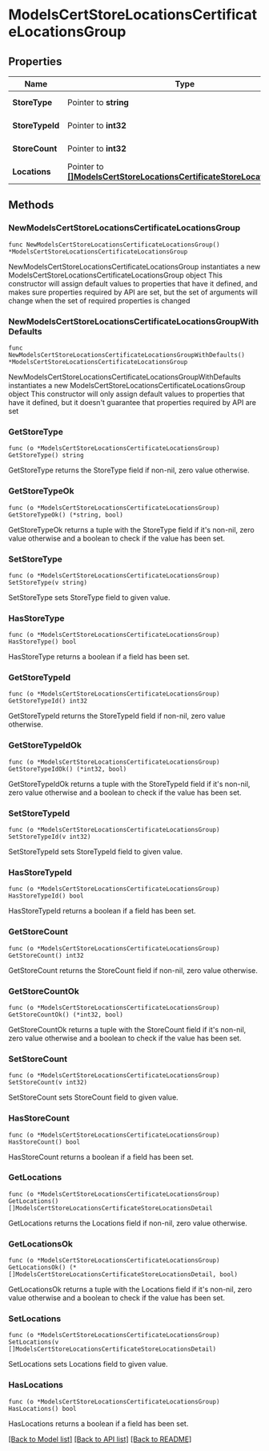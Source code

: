 # ModelsCertStoreLocationsCertificateLocationsGroup

## Properties

Name | Type | Description | Notes
------------ | ------------- | ------------- | -------------
**StoreType** | Pointer to **string** |  | [optional] [readonly] 
**StoreTypeId** | Pointer to **int32** |  | [optional] [readonly] 
**StoreCount** | Pointer to **int32** |  | [optional] [readonly] 
**Locations** | Pointer to [**[]ModelsCertStoreLocationsCertificateStoreLocationsDetail**](ModelsCertStoreLocationsCertificateStoreLocationsDetail.md) |  | [optional] 

## Methods

### NewModelsCertStoreLocationsCertificateLocationsGroup

`func NewModelsCertStoreLocationsCertificateLocationsGroup() *ModelsCertStoreLocationsCertificateLocationsGroup`

NewModelsCertStoreLocationsCertificateLocationsGroup instantiates a new ModelsCertStoreLocationsCertificateLocationsGroup object
This constructor will assign default values to properties that have it defined,
and makes sure properties required by API are set, but the set of arguments
will change when the set of required properties is changed

### NewModelsCertStoreLocationsCertificateLocationsGroupWithDefaults

`func NewModelsCertStoreLocationsCertificateLocationsGroupWithDefaults() *ModelsCertStoreLocationsCertificateLocationsGroup`

NewModelsCertStoreLocationsCertificateLocationsGroupWithDefaults instantiates a new ModelsCertStoreLocationsCertificateLocationsGroup object
This constructor will only assign default values to properties that have it defined,
but it doesn't guarantee that properties required by API are set

### GetStoreType

`func (o *ModelsCertStoreLocationsCertificateLocationsGroup) GetStoreType() string`

GetStoreType returns the StoreType field if non-nil, zero value otherwise.

### GetStoreTypeOk

`func (o *ModelsCertStoreLocationsCertificateLocationsGroup) GetStoreTypeOk() (*string, bool)`

GetStoreTypeOk returns a tuple with the StoreType field if it's non-nil, zero value otherwise
and a boolean to check if the value has been set.

### SetStoreType

`func (o *ModelsCertStoreLocationsCertificateLocationsGroup) SetStoreType(v string)`

SetStoreType sets StoreType field to given value.

### HasStoreType

`func (o *ModelsCertStoreLocationsCertificateLocationsGroup) HasStoreType() bool`

HasStoreType returns a boolean if a field has been set.

### GetStoreTypeId

`func (o *ModelsCertStoreLocationsCertificateLocationsGroup) GetStoreTypeId() int32`

GetStoreTypeId returns the StoreTypeId field if non-nil, zero value otherwise.

### GetStoreTypeIdOk

`func (o *ModelsCertStoreLocationsCertificateLocationsGroup) GetStoreTypeIdOk() (*int32, bool)`

GetStoreTypeIdOk returns a tuple with the StoreTypeId field if it's non-nil, zero value otherwise
and a boolean to check if the value has been set.

### SetStoreTypeId

`func (o *ModelsCertStoreLocationsCertificateLocationsGroup) SetStoreTypeId(v int32)`

SetStoreTypeId sets StoreTypeId field to given value.

### HasStoreTypeId

`func (o *ModelsCertStoreLocationsCertificateLocationsGroup) HasStoreTypeId() bool`

HasStoreTypeId returns a boolean if a field has been set.

### GetStoreCount

`func (o *ModelsCertStoreLocationsCertificateLocationsGroup) GetStoreCount() int32`

GetStoreCount returns the StoreCount field if non-nil, zero value otherwise.

### GetStoreCountOk

`func (o *ModelsCertStoreLocationsCertificateLocationsGroup) GetStoreCountOk() (*int32, bool)`

GetStoreCountOk returns a tuple with the StoreCount field if it's non-nil, zero value otherwise
and a boolean to check if the value has been set.

### SetStoreCount

`func (o *ModelsCertStoreLocationsCertificateLocationsGroup) SetStoreCount(v int32)`

SetStoreCount sets StoreCount field to given value.

### HasStoreCount

`func (o *ModelsCertStoreLocationsCertificateLocationsGroup) HasStoreCount() bool`

HasStoreCount returns a boolean if a field has been set.

### GetLocations

`func (o *ModelsCertStoreLocationsCertificateLocationsGroup) GetLocations() []ModelsCertStoreLocationsCertificateStoreLocationsDetail`

GetLocations returns the Locations field if non-nil, zero value otherwise.

### GetLocationsOk

`func (o *ModelsCertStoreLocationsCertificateLocationsGroup) GetLocationsOk() (*[]ModelsCertStoreLocationsCertificateStoreLocationsDetail, bool)`

GetLocationsOk returns a tuple with the Locations field if it's non-nil, zero value otherwise
and a boolean to check if the value has been set.

### SetLocations

`func (o *ModelsCertStoreLocationsCertificateLocationsGroup) SetLocations(v []ModelsCertStoreLocationsCertificateStoreLocationsDetail)`

SetLocations sets Locations field to given value.

### HasLocations

`func (o *ModelsCertStoreLocationsCertificateLocationsGroup) HasLocations() bool`

HasLocations returns a boolean if a field has been set.


[[Back to Model list]](../README.md#documentation-for-models) [[Back to API list]](../README.md#documentation-for-api-endpoints) [[Back to README]](../README.md)


